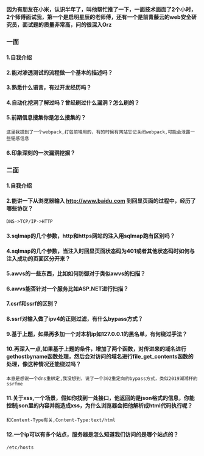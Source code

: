 #### 因为有朋友在小米，认识半年了，叫他帮忙推了一下，一面技术面面了2个小时，2个师傅面试我，第一个是启明星辰的老师傅，还有一个是前青藤云的web安全研究员，面试题的质量非常高，问的很深入Orz

### 一面
#### 1.自我介绍

#### 2.能对渗透测试的流程做一个基本的描述吗？

#### 3.熟悉什么语言，有过开发经历吗？

#### 4.自动化挖洞了解过吗？曾经刷过什么漏洞？怎么刷的？

#### 5.前期信息搜集你是怎么搜集的？
```
这里我提到了一个webpack,打包前端用的，有的时候有网站忘记关闭webpack,可能会泄露一些铭感信息
```
#### 6.印象深刻的一次漏洞挖掘？


### 二面

#### 1.自我介绍

#### 2.能讲一下从浏览器输入 http://www.baidu.com 到回显页面的过程中，经历了哪些协议？
```
DNS->TCP/IP->HTTP
```
#### 3.sqlmap的几个参数，http和https网站的注入用sqlmap跑有区别吗？

#### 4.sqlmap的几个参数，当注入时回显页面状态码为401或者其他状态码时如何与注入成功的页面区分开来？

#### 5.awvs的一些东西，比如如何防御对于类似awvs的扫描？

#### 6.awvs能否针对一个服务比如ASP.NET进行扫描？

#### 7.csrf和ssrf的区别？

#### 8.ssrf对输入做了ipv4的正则过滤，有什么bypass方式？

#### 9.基于上题，如果再多加一个对本机ip如127.0.0.1的黑名单，有何绕过手法？

#### 10.再深入一点,如果基于上题的条件，增加了两个函数，对传进来的域名进行gethostbyname函数处理，然后会对访问的域名进行file_get_contents函数的处理，像这种情况还能绕过吗？
```
本意是想说一个dns重绑定,我没想到，说了一个302重定向的bypass方式，类似2019湖湘杯的ssrfme
```
#### 11.关于xss,一个场景，假如你找到一处接口，他返回的是json格式的信息，你能控制json里的内容并能造成xss，为什么浏览器会把他解析成html代码执行呢？
```
和Content-Type有关,Content-Type:text/html
```
#### 12.一个ip可以有多个站点，服务器是怎么知道我们访问的是哪个站点的？
```
/etc/hosts
```